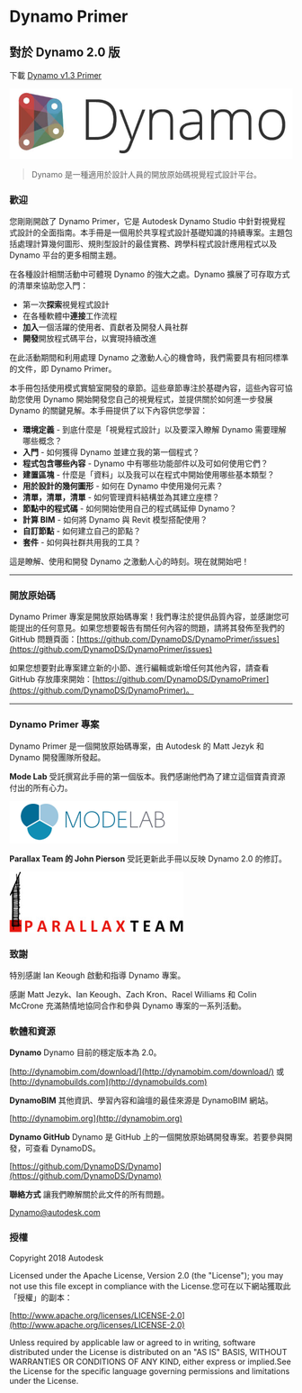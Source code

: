 

# Dynamo Primer

## 對於 Dynamo 2.0 版

下載 [Dynamo v1.3 Primer](http://primer.dynamobim.org/en/Appendix/DynamoPrimer-Print1_3.pdf)

![Dynamo 標誌](images/dynamo_logo_dark-trim.jpg)

> Dynamo 是一種適用於設計人員的開放原始碼視覺程式設計平台。

### 歡迎

您剛剛開啟了 Dynamo Primer，它是 Autodesk Dynamo Studio 中針對視覺程式設計的全面指南。本手冊是一個用於共享程式設計基礎知識的持續專案。主題包括處理計算幾何圖形、規則型設計的最佳實務、跨學科程式設計應用程式以及 Dynamo 平台的更多相關主題。

在各種設計相關活動中可體現 Dynamo 的強大之處。Dynamo 擴展了可存取方式的清單來協助您入門：

* 第一次**探索**視覺程式設計
* 在各種軟體中**連接**工作流程
* **加入**一個活躍的使用者、貢獻者及開發人員社群
* **開發**開放程式碼平台，以實現持續改進

在此活動期間和利用處理 Dynamo 之激動人心的機會時，我們需要具有相同標準的文件，即 Dynamo Primer。

本手冊包括使用模式實驗室開發的章節。這些章節專注於基礎內容，這些內容可協助您使用 Dynamo 開始開發您自己的視覺程式，並提供關於如何進一步發展 Dynamo 的關鍵見解。本手冊提供了以下內容供您學習：

* **環境定義** - 到底什麼是「視覺程式設計」以及要深入瞭解 Dynamo 需要理解哪些概念？
* **入門** - 如何獲得 Dynamo 並建立我的第一個程式？
* **程式包含哪些內容** - Dynamo 中有哪些功能部件以及可如何使用它們？
* **建置區塊** - 什麼是「資料」以及我可以在程式中開始使用哪些基本類型？
* **用於設計的幾何圖形** - 如何在 Dynamo 中使用幾何元素？
* **清單，清單，清單** - 如何管理資料結構並為其建立座標？
* **節點中的程式碼** - 如何開始使用自己的程式碼延伸 Dynamo？
* **計算 BIM** - 如何將 Dynamo 與 Revit 模型搭配使用？
* **自訂節點** - 如何建立自己的節點？
* **套件** - 如何與社群共用我的工具？

這是瞭解、使用和開發 Dynamo 之激動人心的時刻。現在就開始吧！

---

### 開放原始碼

Dynamo Primer 專案是開放原始碼專案！我們專注於提供品質內容，並感謝您可能提出的任何意見。如果您想要報告有關任何內容的問題，請將其發佈至我們的 GitHub 問題頁面：[https://github.com/DynamoDS/DynamoPrimer/issues](https://github.com/DynamoDS/DynamoPrimer/issues)

如果您想要對此專案建立新的小節、進行編輯或新增任何其他內容，請查看 GitHub 存放庫來開始：[https://github.com/DynamoDS/DynamoPrimer](https://github.com/DynamoDS/DynamoPrimer)。

---

### Dynamo Primer 專案

Dynamo Primer 是一個開放原始碼專案，由 Autodesk 的 Matt Jezyk 和 Dynamo 開發團隊所發起。

**Mode Lab** 受託撰寫此手冊的第一個版本。我們感謝他們為了建立這個寶貴資源付出的所有心力。

[![](images/MODELAB_Logo.png)](http://modelab.is)

**Parallax Team 的 John Pierson** 受託更新此手冊以反映 Dynamo 2.0 的修訂。

[![](images/PRLX_Logo.jpg)](http://modelab.is)

### 致謝

特別感謝 Ian Keough 啟動和指導 Dynamo 專案。

感謝 Matt Jezyk、Ian Keough、Zach Kron、Racel Williams 和 Colin McCrone 充滿熱情地協同合作和參與 Dynamo 專案的一系列活動。

### 軟體和資源

**Dynamo** Dynamo 目前的穩定版本為 2.0。

[http://dynamobim.com/download/](http://dynamobim.com/download/) 或 [http://dynamobuilds.com](http://dynamobuilds.com)

**DynamoBIM** 其他資訊、學習內容和論壇的最佳來源是 DynamoBIM 網站。

[http://dynamobim.org](http://dynamobim.org)

**Dynamo GitHub** Dynamo 是 GitHub 上的一個開放原始碼開發專案。若要參與開發，可查看 DynamoDS。

[https://github.com/DynamoDS/Dynamo](https://github.com/DynamoDS/Dynamo)

**聯絡方式** 讓我們瞭解關於此文件的所有問題。

Dynamo@autodesk.com

### 授權

Copyright 2018 Autodesk

Licensed under the Apache License, Version 2.0 (the "License"); you may not use this file except in compliance with the License.您可在以下網站獲取此「授權」的副本：

[http://www.apache.org/licenses/LICENSE-2.0](http://www.apache.org/licenses/LICENSE-2.0)

Unless required by applicable law or agreed to in writing, software distributed under the License is distributed on an "AS IS" BASIS, WITHOUT WARRANTIES OR CONDITIONS OF ANY KIND, either express or implied.See the License for the specific language governing permissions and limitations under the License.

